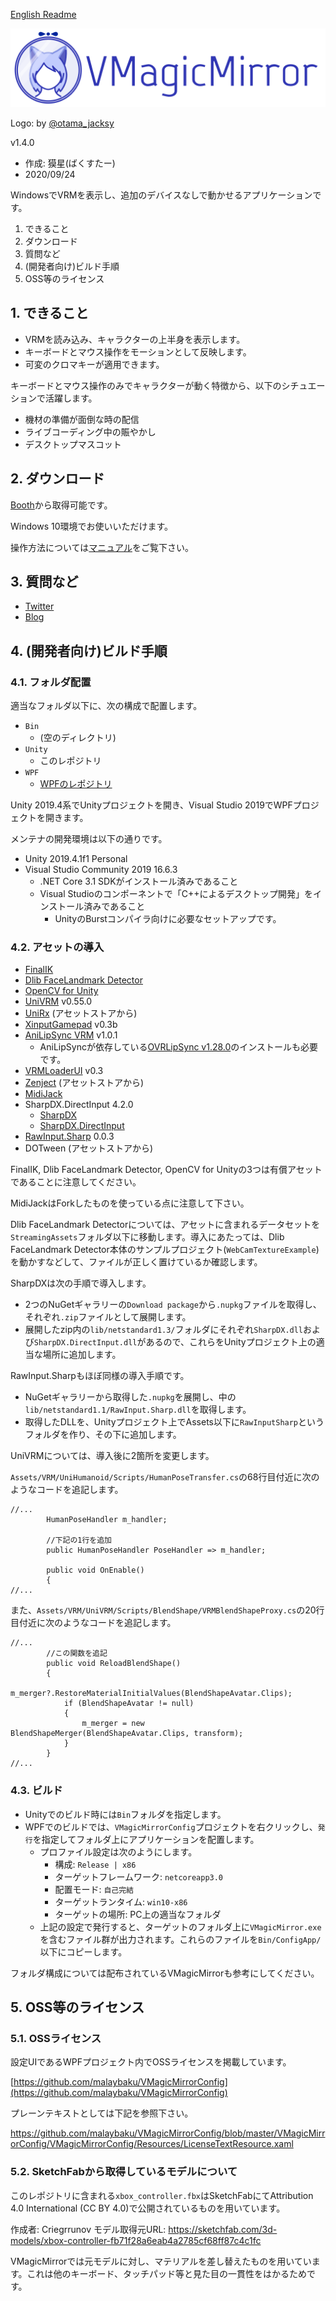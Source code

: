 [English Readme](https://github.com/malaybaku/VMagicMirror/blob/master/README_en.md)

![Logo](./docs/images/vmagicmirror_logo.png)

Logo: by [@otama_jacksy](https://twitter.com/otama_jacksy)

v1.4.0

* 作成: 獏星(ばくすたー)
* 2020/09/24

WindowsでVRMを表示し、追加のデバイスなしで動かせるアプリケーションです。

1. できること
2. ダウンロード
3. 質問など
4. (開発者向け)ビルド手順
5. OSS等のライセンス

## 1. できること

* VRMを読み込み、キャラクターの上半身を表示します。
* キーボードとマウス操作をモーションとして反映します。
* 可変のクロマキーが適用できます。

キーボードとマウス操作のみでキャラクターが動く特徴から、以下のシチュエーションで活躍します。

* 機材の準備が面倒な時の配信
* ライブコーディング中の賑やかし
* デスクトップマスコット

## 2. ダウンロード

[Booth](https://booth.pm/ja/items/1272298)から取得可能です。

Windows 10環境でお使いいただけます。

操作方法については[マニュアル](https://malaybaku.github.io/VMagicMirror/)をご覧下さい。

## 3. 質問など

* [Twitter](https://twitter.com/baku_dreameater)
* [Blog](https://www.baku-dreameater.net/)


## 4. (開発者向け)ビルド手順

### 4.1. フォルダ配置

適当なフォルダ以下に、次の構成で配置します。

+ `Bin`
    + (空のディレクトリ)
+ `Unity`
    + このレポジトリ
+ `WPF`
    + [WPFのレポジトリ](https://github.com/malaybaku/VMAgicMirrorConfig)

Unity 2019.4系でUnityプロジェクトを開き、Visual Studio 2019でWPFプロジェクトを開きます。

メンテナの開発環境は以下の通りです。

* Unity 2019.4.1f1 Personal
* Visual Studio Community 2019 16.6.3
    * .NET Core 3.1 SDKがインストール済みであること
    * Visual Studioのコンポーネントで「C++によるデスクトップ開発」をインストール済みであること
        - UnityのBurstコンパイラ向けに必要なセットアップです。


### 4.2. アセットの導入

* [FinalIK](https://assetstore.unity.com/packages/tools/animation/final-ik-14290)
* [Dlib FaceLandmark Detector](https://assetstore.unity.com/packages/tools/integration/dlib-facelandmark-detector-64314)
* [OpenCV for Unity](https://assetstore.unity.com/packages/tools/integration/opencv-for-unity-21088)
* [UniVRM](https://github.com/vrm-c/UniVRM) v0.55.0
* [UniRx](https://github.com/neuecc/UniRx) (アセットストアから)
* [XinputGamepad](https://github.com/kaikikazu/XinputGamePad/releases) v0.3b
* [AniLipSync VRM](https://github.com/sh-akira/AniLipSync-VRM/releases) v1.0.1
    + AniLipSyncが依存している[OVRLipSync v1.28.0](https://developer.oculus.com/downloads/package/oculus-lipsync-unity/1.28.0/)のインストールも必要です。
* [VRMLoaderUI](https://github.com/m2wasabi/VRMLoaderUI/releases) v0.3
* [Zenject](https://github.com/svermeulen/Extenject) (アセットストアから)
* [MidiJack](https://github.com/malaybaku/MidiJack)
* SharpDX.DirectInput 4.2.0
    * [SharpDX](https://www.nuget.org/packages/SharpDX)
    * [SharpDX.DirectInput](https://www.nuget.org/packages/SharpDX.DirectInput/)
* [RawInput.Sharp](https://www.nuget.org/packages/RawInput.Sharp/) 0.0.3
* DOTween (アセットストアから)

FinalIK, Dlib FaceLandmark Detector, OpenCV for Unityの3つは有償アセットであることに注意してください。

MidiJackはForkしたものを使っている点に注意して下さい。

Dlib FaceLandmark Detectorについては、アセットに含まれるデータセットを`StreamingAssets`フォルダ以下に移動します。導入にあたっては、Dlib FaceLandmark Detector本体のサンプルプロジェクト(`WebCamTextureExample`)を動かすなどして、ファイルが正しく置けているか確認します。

SharpDXは次の手順で導入します。

- 2つのNuGetギャラリーの`Download package`から`.nupkg`ファイルを取得し、それぞれ`.zip`ファイルとして展開します。
- 展開したzip内の`lib/netstandard1.3/`フォルダにそれぞれ`SharpDX.dll`および`SharpDX.DirectInput.dll`があるので、これらをUnityプロジェクト上の適当な場所に追加します。

RawInput.Sharpもほぼ同様の導入手順です。

- NuGetギャラリーから取得した`.nupkg`を展開し、中の`lib/netstandard1.1/RawInput.Sharp.dll`を取得します。
- 取得したDLLを、Unityプロジェクト上でAssets以下に`RawInputSharp`というフォルダを作り、その下に追加します。

UniVRMについては、導入後に2箇所を変更します。

`Assets/VRM/UniHumanoid/Scripts/HumanPoseTransfer.cs`の68行目付近に次のようなコードを追記します。

```
//...
        HumanPoseHandler m_handler;
    
        //下記の1行を追加
        public HumanPoseHandler PoseHandler => m_handler;
    
        public void OnEnable()
        {
//...
```

また、`Assets/VRM/UniVRM/Scripts/BlendShape/VRMBlendShapeProxy.cs`の20行目付近に次のようなコードを追記します。

```
//...
        //この関数を追記
        public void ReloadBlendShape()
        {
            m_merger?.RestoreMaterialInitialValues(BlendShapeAvatar.Clips);
            if (BlendShapeAvatar != null)
            {
                m_merger = new BlendShapeMerger(BlendShapeAvatar.Clips, transform);                
            }
        }
//...
```

### 4.3. ビルド

* Unityでのビルド時には`Bin`フォルダを指定します。
* WPFでのビルドでは、`VMagicMirrorConfig`プロジェクトを右クリックし、`発行`を指定してフォルダ上にアプリケーションを配置します。
    - プロファイル設定は次のようにします。
        - 構成: `Release | x86`
        - ターゲットフレームワーク: `netcoreapp3.0`
        - 配置モード: `自己完結`
        - ターゲットランタイム: `win10-x86`
        - ターゲットの場所: PC上の適当なフォルダ
    - 上記の設定で発行すると、ターゲットのフォルダ上に`VMagicMirror.exe`を含むファイル群が出力されます。これらのファイルを`Bin/ConfigApp/`以下にコピーします。

フォルダ構成については配布されているVMagicMirrorも参考にしてください。

## 5. OSS等のライセンス

### 5.1. OSSライセンス

設定UIであるWPFプロジェクト内でOSSライセンスを掲載しています。

[https://github.com/malaybaku/VMagicMirrorConfig](https://github.com/malaybaku/VMagicMirrorConfig)

プレーンテキストとしては下記を参照下さい。

https://github.com/malaybaku/VMagicMirrorConfig/blob/master/VMagicMirrorConfig/VMagicMirrorConfig/Resources/LicenseTextResource.xaml


### 5.2. SketchFabから取得しているモデルについて

このレポジトリに含まれる`xbox_controller.fbx`はSketchFabにてAttribution 4.0 International (CC BY 4.0)で公開されているものを用いています。

作成者: Criegrrunov
モデル取得元URL: https://sketchfab.com/3d-models/xbox-controller-fb71f28a6eab4a2785cf68ff87c4c1fc

VMagicMirrorでは元モデルに対し、マテリアルを差し替えたものを用いています。これは他のキーボード、タッチパッド等と見た目の一貫性をはかるためです。
